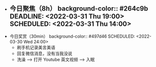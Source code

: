 - 今日聚焦（8h）
  background-color:: #264c9b
  DEADLINE: <2022-03-31 Thu 19:00>
  SCHEDULED: <2022-03-31 Thu 14:00>
	-
- 今日奖赏（30min）
  background-color:: #497d46
  SCHEDULED: <2022-03-30 Wed 24:00>
	- 刷手机记录美言美语
	- 回复微信消息，没有当我没说
	- 洗澡 --> 打开 Youtube 英文视频 --> 入眠